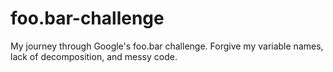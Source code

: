 # foo.bar-challenge
My journey through Google's foo.bar challenge. Forgive my variable names, lack of decomposition, and messy code.
